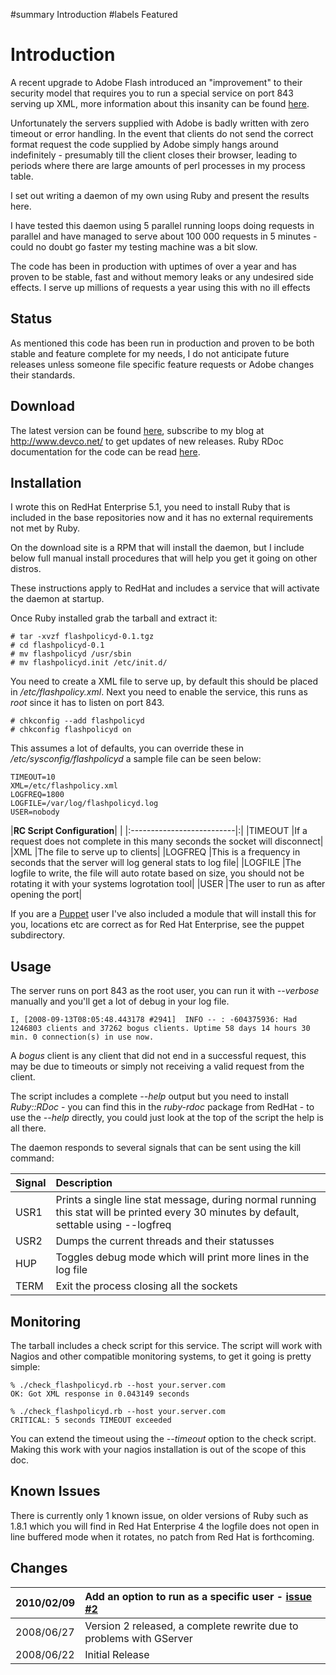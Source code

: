 ﻿#summary Introduction
#labels Featured

# Introduction #
A recent upgrade to Adobe Flash introduced an "improvement" to their security model that requires you to run a special service on port 843 serving up XML, more information about this insanity can be found [here](http://www.adobe.com/devnet/flashplayer/articles/fplayer9_security_04.html).

Unfortunately the servers supplied with Adobe is badly written with zero timeout or error handling.  In the event that clients do not send the correct format request the code supplied by Adobe simply hangs around indefinitely - presumably till the client closes their browser, leading to periods where there are large amounts of perl processes in my process table.

I set out writing a daemon of my own using Ruby and present the results here.

I have tested this daemon using 5 parallel running loops doing requests in parallel and have managed to serve about 100 000 requests in 5 minutes - could no doubt go faster my testing machine was a bit slow.

The code has been in production with uptimes of over a year and has proven to be stable, fast and without memory leaks or any undesired side effects.  I serve up millions of requests a year using this with no ill effects

## Status ##
As mentioned this code has been run in production and proven to be both stable and feature complete for my needs, I do not anticipate future releases unless someone file specific feature requests or Adobe changes their standards.

## Download ##
The latest version can be found [here](http://code.google.com/p/flashpolicyd/downloads/list), subscribe to my blog at http://www.devco.net/ to get updates of new releases.  Ruby RDoc documentation for the code can be read [here](http://www.devco.net/code/flashpolicyd-doc-2.0/).

## Installation ##
I wrote this on RedHat Enterprise 5.1, you need to install Ruby that is included in the base repositories now and it has no external requirements not met by Ruby.

On the download site is a RPM that will install the daemon, but I include below full manual install procedures that will help you get it going on other distros.

These instructions apply to RedHat and includes a service that will activate the daemon at startup.

Once Ruby installed grab the tarball and extract it:

```
# tar -xvzf flashpolicyd-0.1.tgz
# cd flashpolicyd-0.1
# mv flashpolicyd /usr/sbin
# mv flashpolicyd.init /etc/init.d/
```

You need to create a XML file to serve up, by default this should be placed in _/etc/flashpolicy.xml_.  Next you need to enable the service, this runs as _root_ since it has to listen on port 843.

```
# chkconfig --add flashpolicyd
# chkconfig flashpolicyd on
```

This assumes a lot of defaults, you can override these in _/etc/sysconfig/flashpolicyd_ a sample file can be seen below:

```
TIMEOUT=10
XML=/etc/flashpolicy.xml
LOGFREQ=1800
LOGFILE=/var/log/flashpolicyd.log
USER=nobody
```

|**RC Script Configuration**| |
|:--------------------------|:|
|TIMEOUT                    |If a request does not complete in this many seconds the socket will disconnect|
|XML                        |The file to serve up to clients|
|LOGFREQ                    |This is a frequency in seconds that the server will log general stats to log file|
|LOGFILE                    |The logfile to write, the file will auto rotate based on size, you should not be rotating it with your systems logrotation tool|
|USER                       |The user to run as after opening the port|

If you are a [Puppet](http://reductivelabs.com/projects/puppet/) user I've also included a module that will install this for you, locations etc are correct as for Red Hat Enterprise, see the puppet subdirectory.

## Usage ##
The server runs on port 843 as the root user, you can run it with _--verbose_ manually and you'll get a lot of debug in your log file.

```
I, [2008-09-13T08:05:48.443178 #2941]  INFO -- : -604375936: Had 1246803 clients and 37262 bogus clients. Uptime 58 days 14 hours 30 min. 0 connection(s) in use now.
```

A _bogus_ client is any client that did not end in a successful request, this may be due to timeouts or simply not receiving a valid request from the client.

The script includes a complete _--help_ output but you need to install _Ruby::RDoc_ - you can find this in the _ruby-rdoc_ package from RedHat - to use the _--help_ directly, you could just look at the top of the script the help is all there.

The daemon responds to several signals that can be sent using the kill command:

|**Signal**|**Description**|
|:---------|:--------------|
|USR1      |Prints a single line stat message, during normal running this stat will be printed every 30 minutes by default, settable using --logfreq|
|USR2      |Dumps the current threads and their statusses|
|HUP       |Toggles debug mode which will print more lines in the log file|
|TERM      |Exit the process closing all the sockets|

## Monitoring ##
The tarball includes a check script for this service.  The script will work with Nagios and other compatible monitoring systems, to get it going is pretty simple:

```
% ./check_flashpolicyd.rb --host your.server.com
OK: Got XML response in 0.043149 seconds

% ./check_flashpolicyd.rb --host your.server.com
CRITICAL: 5 seconds TIMEOUT exceeded
```

You can extend the timeout using the _--timeout_ option to the check script.  Making this work with your nagios installation is out of the scope of this doc.

## Known Issues ##
There is currently only 1 known issue, on older versions of Ruby such as 1.8.1 which you will find in Red Hat Enterprise 4 the logfile does not open in line buffered mode when it rotates, no patch from Red Hat is forthcoming.

## Changes ##
|2010/02/09|Add an option to run as a specific user - [issue #2](https://code.google.com/p/flashpolicyd/issues/detail?id=#2)|
|:---------|:---------------------------------------------------------------------------------------------------------------|
|2008/06/27|Version 2 released, a complete rewrite due to problems with GServer                                             |
|2008/06/22|Initial Release                                                                                                 |